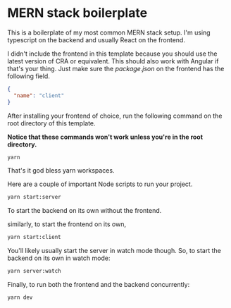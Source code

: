 # MERN stack boilerplate

This is a boilerplate of my most common MERN stack setup. I'm using typescript on the backend and usually React on the frontend.

I didn't include the frontend in this template because you should use the latest version of CRA or equivalent. This should also work with Angular if that's your thing. Just make sure the <em>package.json</em> on the frontend has the following field.

```json
{
  "name": "client"
}
```

After installing your frontend of choice, run the following command on the root directory of this template.

<strong>Notice that these commands won't work unless you're in the root directory.</strong>

```sh
yarn
```
That's it god bless yarn workspaces.

Here are a couple of important Node scripts to run your project.

```sh
yarn start:server
```

To start the backend on its own without the frontend.

similarly, to start the frontend on its own,

```sh
yarn start:client
```

You'll likely usually start the server in watch mode though. So, to start the backend on its own in watch mode:

```sh
yarn server:watch
```

Finally, to run both the frontend and the backend concurrently:

```sh
yarn dev
```